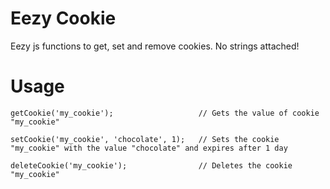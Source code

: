 # Eezy Cookie
Eezy js functions to get, set and remove cookies.
No strings attached!

# Usage

```
getCookie('my_cookie');                   // Gets the value of cookie "my_cookie"

setCookie('my_cookie', 'chocolate', 1);   // Sets the cookie "my_cookie" with the value "chocolate" and expires after 1 day

deleteCookie('my_cookie');                // Deletes the cookie "my_cookie"
```

